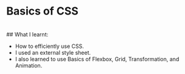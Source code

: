 # Basics of CSS
<br/>
## What I learnt:

- How to efficiently use CSS.
- I used an external style sheet.
- I also learned to use Basics of Flexbox, Grid, Transformation, and Animation.

